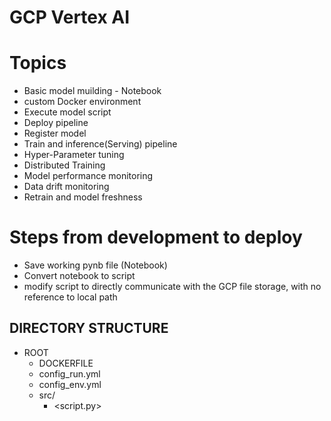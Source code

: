 # GCP Vertex AI 


# Topics
- Basic model muilding - Notebook
- custom Docker environment
- Execute model script
- Deploy pipeline
- Register model
- Train and inference(Serving) pipeline
- Hyper-Parameter tuning 
- Distributed Training
- Model performance monitoring
- Data drift monitoring
- Retrain and model freshness


# Steps from development to deploy
- Save working pynb file (Notebook)
- Convert notebook to script
- modify script to directly communicate with the GCP file storage, with no reference to local path

## DIRECTORY STRUCTURE
- ROOT
    - DOCKERFILE
    - config_run.yml
    - config_env.yml
    - src/
        - <script.py>